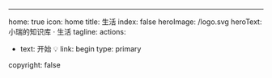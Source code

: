 ---
home: true
icon: home
title: 生活
index: false
heroImage: /logo.svg
heroText: 小瑞的知识库 · 生活
tagline: 
actions:
  - text: 开始   💡
    link: begin
    type: primary

  

copyright: false
